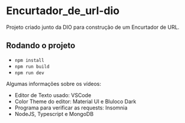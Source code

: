 # Encurtador_de_url-dio
Projeto criado junto da DIO para construção de um Encurtador de URL.

## Rodando o projeto

- `npm install`
- `npm run build`
- `npm run dev`

Algumas informações sobre os vídeos:

- Editor de Texto usado: VSCode
- Color Theme do editor: Material UI e Bluloco Dark
- Programa para verificar as requests: Insomnia
- NodeJS, Typescript e MongoDB

